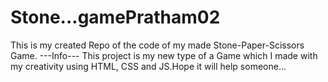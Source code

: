 # Stone...gamePratham02
This is my created Repo of the code of my made Stone-Paper-Scissors Game. 
         ---Info---
This project is my new type of a Game which I made with my creativity using HTML, CSS and JS.Hope it will help someone...         
